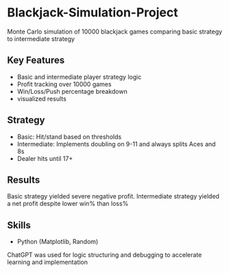 # Blackjack-Simulation-Project
Monte Carlo simulation of 10000 blackjack games comparing basic strategy to intermediate strategy


## Key Features

- Basic and intermediate player strategy logic
- Profit tracking over 10000 games
- Win/Loss/Push percentage breakdown
- visualized results


## Strategy
- Basic: Hit/stand based on thresholds
- Intermediate: Implements doubling on 9-11 and always splits Aces and 8s
- Dealer hits until 17+

## Results
Basic strategy yielded severe negative profit. Intermediate strategy yielded a net profit despite lower win% than loss%

## Skills
- Python (Matplotlib, Random)


ChatGPT was used for logic structuring and debugging to accelerate learning and implementation


